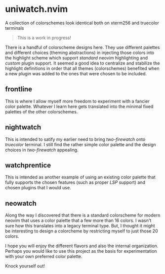 # uniwatch.nvim
A collection of colorschemes look identical both on xterm256 and truecolor terminals

> This is a work in progress!

There is a handful of colorscheme designs here.  They use different palettes
and different choices (theming abstractions) in injecting those colors into
the highlight scheme which support _standard_ neovim highlighting and _custom_
plugin support.  It seemed a good idea to centralize and stabilize the highlight
definitions in order that all themes (colorschemes) benefited when a new plugin
was added to the ones that were chosen to be included.

## frontline
This is where I allow myself more freedom to experiment with a fancier color palette.
Whatever I learn here gets translated into the minimal fixed palettes of the other
colorschemes.

## nightwatch
This is intended to satify my earlier need to bring _two-firewatch_ onto _truecolor_
terminal.  I still find the rather simple color palette and the design choices
in _two-firewatch_ appealing.

## watchprentice
This is intended as another example of using an existing color palette that fully
supports the chosen features (such as proper _LSP_ support) and chosen plugins
that I would use.

## neowatch
Along the way I discovered that there is a standard colorscheme for modern neovim
that uses a color palette that a few more than 16 colors.  I wasn't sure how this
translates into a legacy terminal type.  But, I thought it might be interesting
to design a colorcheme by restricting myself to just those 20 colors.

I hope you will enjoy the different flavors and also the internal organization.
Perhaps you would like to use this project as the basis for experimentation with
your own preferred color palette.

Knock yourself out!
